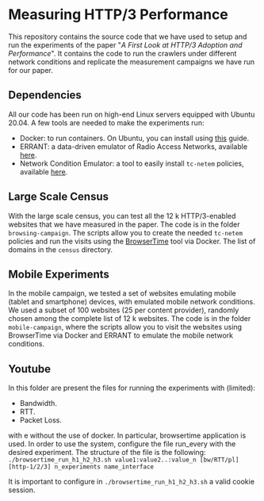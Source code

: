 
Measuring HTTP/3 Performance
============================

This repository contains the source code that we have used to setup and run the experiments of the paper "*A First Look at HTTP/3 Adoption and Performance*". It contains the code to run the crawlers under different network conditions and replicate the measurement campaigns we have run for our paper.

## Dependencies

All our code has been run on high-end Linux servers equipped with Ubuntu 20.04. A few tools are needed to make the experiments run:
* Docker: to run containers. On Ubuntu, you can install using [this](https://docs.docker.com/engine/install/ubuntu/) guide.
* ERRANT: a data-driven emulator of Radio Access Networks, available [here](https://github.com/marty90/errant).
* Network Condition Emulator: a tool to easily install `tc-netem` policies, available [here](https://github.com/marty90/Network-Conditions-Emulator).

## Large Scale Census
With the large scale census, you can test all the 12 k HTTP/3-enabled websites that we have measured in the paper. The code is in the folder `browsing-campaign`. The scripts allow you to create the needed `tc-netem` policies and run the visits using the [BrowserTime](https://www.sitespeed.io/documentation/browsertime/) tool via Docker. The list of domains in the `census` directory.

## Mobile Experiments
In the mobile campaign, we tested a set of websites emulating mobile (tablet and smartphone) devices, with emulated mobile network conditions. We used a subset of 100 websites (25 per content provider), randomly chosen among the complete list of 12 k websites. The code is in the folder `mobile-campaign`, where the scripts allow you to visit the websites using BrowserTime via Docker and ERRANT to emulate the mobile network conditions.


## Youtube

In this folder are present the files for running the experiments with (limited):
* Bandwidth.
* RTT.
* Packet Loss.

with e without the use of docker.
In particular, browsertime application is used.
In order to use the system, configure the file run_every with the desired experiment.
The structure of the file is the following:
`./browsertime_run_h1_h2_h3.sh value1:value2..:value_n [bw/RTT/pl] [http-1/2/3] n_experiments name_interface`

It is important to configure in `./browsertime_run_h1_h2_h3.sh` a valid cookie session.

